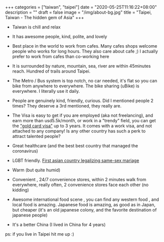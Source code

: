 +++
categories = ["taiwan", "taipei"]
date = "2020-05-25T11:16:22+08:00"
description = ""
draft = false
image = "/img/about-bg.jpg"
title = "Taipei, Taiwan - The hidden gem of Asia"
+++

- Taiwan is chill and relax

- It has awesome people, kind, polite, and lovely 

- Best place in the world to work from cafes. Many cafes shops welcome people who works for long hours. They also care about cafe ;) I actually prefer to work from cafes than co-working here

- It is surrounded by nature, mountain, sea, river are within 45minutes reach. Hundred of trails around Taipei.

- The Metro / Bus system is top notch, no car needed, it's flat so you can bike from anywhere to everywhere. The bike sharing (uBike) is everywhere. I literally use it daily.

- People are genuinely kind, friendly, curious. Did I mentioned people 2 times? They deserve a 3rd mentioned, they really are.

- The Visa is easy to get if you are employed (aka not freelancing), and earn more than usd5.5k/month, or work in a "trendy" field, you can get the ["gold card visa"](https://taiwangoldcard.com/) up to 3 years. It comes with a work visa, and not attached to any company! Is any other country has such a perk to attract talented people?

- Great healthcare (and the best best country that managed the coronavirus)

- LGBT friendly. [First asian country legalizing same-sex mariage](https://en.wikipedia.org/wiki/Same-sex_marriage_in_Taiwan)

- Warm (but quite humid)

- Convenient , 24/7 convenience stores, within 2 minutes walk from everywhere, really often, 2 convenience stores face each other (no kidding)

- Awesome international food scene , you can find any western food , and local food is amazing. Japanese food is amazing, as good as in Japan, but cheaper (it's an old japanese colony, and the favorite destination of japanese people)

- It's a better China (I lived in China for 4 years)

ps: if you live in Taipei hit me up :)